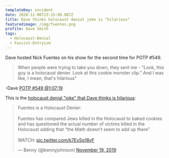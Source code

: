 ```yaml
---
templateKey: incident
date: 2020-12-06T23:15:09.887Z
title: Dave thinks holocaust denial joke is "hilarious"
featuredimage: /img/fuentes.png
profile: Dave Smith
tags:
  - Holocaust-Denial
  - Fascist-Entryism
---
```


Dave hosted Nick Fuentes on his show for the second time for POTP #549.

> When people were trying to take you down, they sent me - "Look, this guy is a holocaust denier. Look at this cookie monster clip." And I was like, I mean, that's hilarious"

\-Dave [POTP #549 @1:07:19](https://www.youtube.com/watch?t=4038&v=5LSAOUceQu4)

This is the [holocaust denial "joke" that Dave thinks is hilarious](https://twitter.com/bennyjohnson/status/1196604727276064768):

<blockquote class="twitter-tweet"><p lang="en" dir="ltr">Fuentes is a Holocaust Denier:<br><br>Fuentes has compared Jews killed in the Holocaust to baked cookies and has questioned the actual number of victims killed in the Holocaust adding that “the Math doesn’t seem to add up there”.<br><br>WATCH: <a href="https://t.co/k7EvSg18vF">pic.twitter.com/k7EvSg18vF</a></p>&mdash; Benny (@bennyjohnson) <a href="https://twitter.com/bennyjohnson/status/1196604727276064768?ref_src=twsrc%5Etfw">November 19, 2019</a></blockquote>
